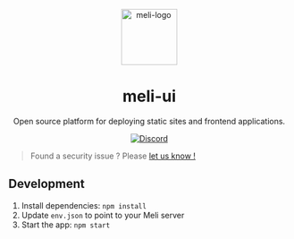 <p align="center">
  <a href="https://meli.sh">
    <img alt="meli-logo" src="https://raw.githubusercontent.com/gomeli/meli-brand/latest/logo/meli-logo-circle-black.svg" width="100"/>
  </a>
</p>
<h1 align="center">meli-ui</h1>
<p align="center">Open source platform for deploying static sites and frontend applications.</p>
<p align="center">
    <a href="https://discord.gg/TFTaCUEdX6" target="_blank">
        <img alt="Discord" src="https://img.shields.io/discord/789462736320856075?label=community">
    </a>
</p>

> Found a security issue ? Please [let us know !](https://github.com/gomeli/meli-ui/security/advisories/new)

## Development

1. Install dependencies: `npm install`
1. Update `env.json` to point to your Meli server
1. Start the app: `npm start`

